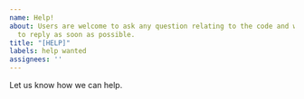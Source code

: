 ```yaml
---
name: Help!
about: Users are welcome to ask any question relating to the code and we will endeavour
  to reply as soon as possible.
title: "[HELP]"
labels: help wanted
assignees: ''
---
```


Let us know how we can help.

